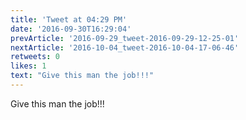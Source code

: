 ```yaml
---
title: 'Tweet at 04:29 PM'
date: '2016-09-30T16:29:04'
prevArticle: '2016-09-29_tweet-2016-09-29-12-25-01'
nextArticle: '2016-10-04_tweet-2016-10-04-17-06-46'
retweets: 0
likes: 1
text: "Give this man the job!!!"
---
```

Give this man the job!!!